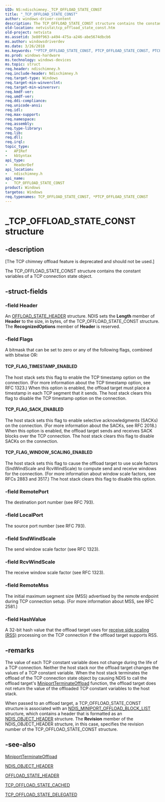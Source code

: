 ```yaml
---
UID: NS:ndischimney._TCP_OFFLOAD_STATE_CONST
title: "_TCP_OFFLOAD_STATE_CONST"
author: windows-driver-content
description: The TCP_OFFLOAD_STATE_CONST structure contains the constant variables of a TCP connection state object.
old-location: netvista\tcp_offload_state_const.htm
old-project: netvista
ms.assetid: 3e80f963-a494-475a-a246-abe5674dbcb6
ms.author: windowsdriverdev
ms.date: 3/26/2018
ms.keywords: "*PTCP_OFFLOAD_STATE_CONST, PTCP_OFFLOAD_STATE_CONST, PTCP_OFFLOAD_STATE_CONST structure pointer [Network Drivers Starting with Windows Vista], TCP_OFFLOAD_STATE_CONST, TCP_OFFLOAD_STATE_CONST structure [Network Drivers Starting with Windows Vista], _TCP_OFFLOAD_STATE_CONST, ndischimney/PTCP_OFFLOAD_STATE_CONST, ndischimney/TCP_OFFLOAD_STATE_CONST, netvista.tcp_offload_state_const, tcp_chim_struct_d6f90719-24f7-49d1-9253-5d5db776f192.xml"
ms.prod: windows-hardware
ms.technology: windows-devices
ms.topic: struct
req.header: ndischimney.h
req.include-header: Ndischimney.h
req.target-type: Windows
req.target-min-winverclnt: 
req.target-min-winversvr: 
req.kmdf-ver: 
req.umdf-ver: 
req.ddi-compliance: 
req.unicode-ansi: 
req.idl: 
req.max-support: 
req.namespace: 
req.assembly: 
req.type-library: 
req.lib: 
req.dll: 
req.irql: 
topic_type:
-	APIRef
-	kbSyntax
api_type:
-	HeaderDef
api_location:
-	ndischimney.h
api_name:
-	TCP_OFFLOAD_STATE_CONST
product: Windows
targetos: Windows
req.typenames: TCP_OFFLOAD_STATE_CONST, *PTCP_OFFLOAD_STATE_CONST
---
```


# _TCP_OFFLOAD_STATE_CONST structure


## -description


<p class="CCE_Message">[The TCP chimney offload feature is deprecated and should not be used.]

The TCP_OFFLOAD_STATE_CONST structure contains the constant variables of a TCP connection state
  object.


## -struct-fields




### -field Header

An 
     <a href="https://msdn.microsoft.com/library/windows/hardware/ff569062">OFFLOAD_STATE_HEADER</a> structure. NDIS
     sets the 
     <b>Length</b> member of 
     <b>Header</b> to the size, in bytes, of the TCP_OFFLOAD_STATE_CONST structure. The 
     <b>RecognizedOptions</b> member of 
     <b>Header</b> is reserved.


### -field Flags

A bitmask that can be set to zero or any of the following flags, combined with bitwise OR:
     





#### TCP_FLAG_TIMESTAMP_ENABLED

The host stack sets this flag to enable the TCP timestamp option on the connection. (For more
       information about the TCP timestamp option, see RFC 1323.) When this option is enabled, the offload
       target must place a timestamp in each TCP segment that it sends. The host stack clears this flag to
       disable the TCP timestamp option on the connection.



#### TCP_FLAG_SACK_ENABLED

The host stack sets this flag to enable selective acknowledgments (SACKs) on the connection.
       (For more information about the SACKs, see RFC 2018.) When this option is enabled, the offload target
       sends and receives SACK blocks over the TCP connection. The host stack clears this flag to disable
       SACKs on the connection.



#### TCP_FLAG_WINDOW_SCALING_ENABLED

The host stack sets this flag to cause the offload target to use scale factors (SndWindScale and
       RcvWindScale) to compute send and receive windows for the connection. (For more information about
       window scale factors, see RFCs 2883 and 3517.) The host stack clears this flag to disable this
       option.


### -field RemotePort

The destination port number (see RFC 793).


### -field LocalPort

The source port number (see RFC 793).


### -field SndWindScale

The send window scale factor (see RFC 1323).


### -field RcvWindScale

The receive window scale factor (see RFC 1323).


### -field RemoteMss

The initial maximum segment size (MSS) advertised by the remote endpoint during TCP connection
     setup. (For more information about MSS, see RFC 2581.)


### -field HashValue

A 32-bit hash value that the offload target uses for 
     <a href="https://docs.microsoft.com/en-us/windows-hardware/drivers/network/receive-side-scaling-on-an-offloaded-tcp-connection">receive side
     scaling (RSS)</a> processing on the TCP connection if the offload target supports RSS.


## -remarks



The value of each TCP constant variable does not change during the life of a TCP connection. Neither
    the host stack nor the offload target changes the values of a TCP constant variable. When the host stack
    terminates the offload of the TCP connection state object by causing NDIS to call the offload target's 
    <a href="https://msdn.microsoft.com/1b808e3c-2d64-44c9-88d3-0a0311e1dc99">
    MiniportTerminateOffload</a> function, the offload target does not return the value of the offloaded
    TCP constant variables to the host stack.

When passed to an offload target, a TCP_OFFLOAD_STATE_CONST structure is associated with an 
    <a href="https://msdn.microsoft.com/ebc98e65-5d11-4c3d-aea1-dfad1434c093">
    NDIS_MINIPORT_OFFLOAD_BLOCK_LIST</a> structure, which contains a header that is formatted as an 
    <a href="https://msdn.microsoft.com/library/windows/hardware/ff566588">NDIS_OBJECT_HEADER</a> structure. The 
    <b>Revision</b> member of the NDIS_OBJECT_HEADER structure, in this case, specifies the revision number of
    the TCP_OFFLOAD_STATE_CONST structure.




## -see-also




<a href="https://msdn.microsoft.com/1b808e3c-2d64-44c9-88d3-0a0311e1dc99">MiniportTerminateOffload</a>



<a href="https://msdn.microsoft.com/library/windows/hardware/ff566588">NDIS_OBJECT_HEADER</a>



<a href="https://msdn.microsoft.com/library/windows/hardware/ff569062">OFFLOAD_STATE_HEADER</a>



<a href="https://msdn.microsoft.com/library/windows/hardware/ff570937">TCP_OFFLOAD_STATE_CACHED</a>



<a href="https://msdn.microsoft.com/library/windows/hardware/ff570939">TCP_OFFLOAD_STATE_DELEGATED</a>
 

 

